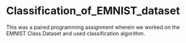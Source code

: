 # Classification_of_EMNIST_dataset
This was a paired programming assignment wherein we worked on the EMNIST Class Dataset and used classification algorithm.
